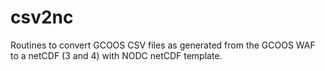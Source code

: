 # csv2nc
Routines to convert  GCOOS CSV files as generated from the GCOOS WAF to a netCDF (3 and 4) with NODC netCDF template.
